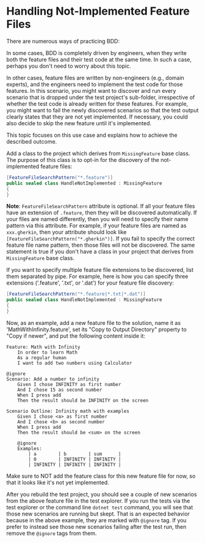 # Handling Not-Implemented Feature Files

There are numerous ways of practicing BDD: 

In some cases, BDD is completely driven by engineers, when they write both the feature files and their test code at the same time. In such a case, perhaps you don't need to worry about this topic.

In other cases, feature files are written by non-engineers (e.g., domain experts), and the engineers need to implement the test code for those features. In this scenario, you might want to discover and run every scenario that is dropped under the test project's sub-folder, irrespective of whether the test code is already written for these features. For example, you might want to fail the newly discovered scenarios so that the test output clearly states that they are not yet implemented. If necessary, you could also decide to skip the new feature until it's implemented.

This topic focuses on this use case and explains how to achieve the described outcome.

Add a class to the project which derives from `MissingFeature` base class. The purpose of this class is to opt-in for the discovery of the not-implemented feature files:

```C#
[FeatureFileSearchPattern("*.feature")]
public sealed class HandleNotImplemented : MissingFeature
{
}
```

**Note**: `FeatureFileSearchPattern` attribute is optional. If all your feature files have an extension of `.feature`, then they will be discovered automatically. If your files are named differently, then you will need to specify their name pattern via this attribute. For example, if your feature files are named as `xxx.gherkin`, then your attribute should look like `[FeatureFileSearchPattern("*.gherkin")]`. If you fail to specify the correct feature file name pattern, then those files will not be discovered. The same statement is true if you don't have a class in your project that derives from `MissingFeature` base class.

If you want to specify multiple feature file extensions to be discovered, list them separated by pipe. For example, here is how you can specify three extensions ('.feature', '.txt', or '.dat') for your feature file discovery:

```C#
[FeatureFileSearchPattern("*.feature|*.txt|*.dat")]
public sealed class HandleNotImplemented : MissingFeature
{
}
```

Now, as an example, add a new feature file to the solution, name it as 'MathWithInfinity.feature', set its "Copy to Output Directory" property to "Copy if newer", and put the following content inside it:

```Gherkin
Feature: Math with Infinity
	In order to learn Math
	As a regular human
	I want to add two numbers using Calculator

@ignore
Scenario: Add a number to infinity
	Given I chose INFINITY as first number
	And I chose 15 as second number
	When I press add
	Then the result should be INFINITY on the screen

Scenario Outline: Infinity math with examples
	Given I chose <a> as first number
	And I chose <b> as second number
	When I press add
	Then the result should be <sum> on the screen

	@ignore
	Examples:
		| a        | b        | sum      |
		| 0        | INFINITY | INFINITY |
		| INFINITY | INFINITY | INFINITY |
```

Make sure to NOT add the feature class for this new feature file for now, so that it looks like it's not yet implemented.

After you rebuild the test project, you should see a couple of new scenarios from the above feature file in the test explorer. If you run the tests via the test explorer or the command line `dotnet test` command, you will see that those new scenarios are running but skept. That is an expected behavior because in the above example, they are marked with `@ignore` tag. If you prefer to instead see those new scenarios failing after the test run, then remove the `@ignore` tags from them.
